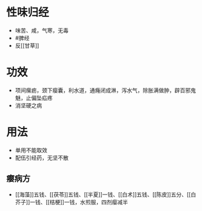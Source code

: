 # 性味归经
- 味苦、咸，气寒，无毒
- #脾经 
- 反[[甘草]]
# 功效
- 项间瘰疬，颈下瘿囊，利水道，通癃闭成淋，泻水气，除胀满做肿，辟百邪鬼魅，止偏坠疝疼
- 消坚硬之病
# 用法
- 单用不能取效
- 配伍引经药，无坚不散
## 瘿病方
- [[海藻]]五钱、[[茯苓]]五钱、[[半夏]]一钱、[[白术]]五钱、[[陈皮]]五分、[[白芥子]]一钱、[[桔梗]]一钱，水煎服，四剂瘿减半